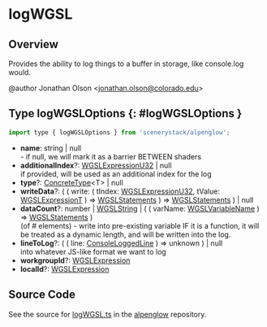 # logWGSL

## Overview

Provides the ability to log things to a buffer in storage, like console.log would.

@author Jonathan Olson &lt;jonathan.olson@colorado.edu&gt;

## Type logWGSLOptions {: #logWGSLOptions }


```js
import type { logWGSLOptions } from 'scenerystack/alpenglow';
```


- **name**: <span style="color: hsla(calc(var(--md-hue) + 180deg),80%,40%,1);">string</span> | <span style="color: hsla(calc(var(--md-hue) + 180deg),80%,40%,1);">null</span>
<br>  - if null, we will mark it as a barrier BETWEEN shaders
- **additionalIndex**?: [WGSLExpressionU32](../alpenglow/WGSLString.md#WGSLExpressionU32) | <span style="color: hsla(calc(var(--md-hue) + 180deg),80%,40%,1);">null</span>
<br>  if provided, will be used as an additional index for the log
- **type**?: [ConcreteType](../alpenglow/ConcreteType.md)&lt;T&gt; | <span style="color: hsla(calc(var(--md-hue) + 180deg),80%,40%,1);">null</span>
- **writeData**?: ( ( write: ( tIndex: [WGSLExpressionU32](../alpenglow/WGSLString.md#WGSLExpressionU32), tValue: [WGSLExpressionT](../alpenglow/WGSLString.md#WGSLExpressionT) ) =&gt; [WGSLStatements](../alpenglow/WGSLString.md#WGSLStatements) ) =&gt; [WGSLStatements](../alpenglow/WGSLString.md#WGSLStatements) ) | <span style="color: hsla(calc(var(--md-hue) + 180deg),80%,40%,1);">null</span>
- **dataCount**?: <span style="color: hsla(calc(var(--md-hue) + 180deg),80%,40%,1);">number</span> | [WGSLString](../alpenglow/WGSLString.md) | ( ( varName: [WGSLVariableName](../alpenglow/WGSLString.md#WGSLVariableName) ) =&gt; [WGSLStatements](../alpenglow/WGSLString.md#WGSLStatements) )
<br>  (of # elements) - write into pre-existing variable
  IF it is a function, it will be treated as a dynamic length, and will be written into the log.
- **lineToLog**?: ( ( line: [ConsoleLoggedLine](../alpenglow/ConsoleLogger.md#ConsoleLoggedLine) ) =&gt; <span style="color: hsla(calc(var(--md-hue) + 180deg),80%,40%,1);">unknown</span> ) | <span style="color: hsla(calc(var(--md-hue) + 180deg),80%,40%,1);">null</span>
<br>  into whatever JS-like format we want to log
- **workgroupId**?: [WGSLExpression](../alpenglow/WGSLString.md#WGSLExpression)
- **localId**?: [WGSLExpression](../alpenglow/WGSLString.md#WGSLExpression)




## Source Code

See the source for [logWGSL.ts](https://github.com/phetsims/alpenglow/blob/main/js/webgpu/wgsl/gpu/logWGSL.ts) in the [alpenglow](https://github.com/phetsims/alpenglow) repository.
